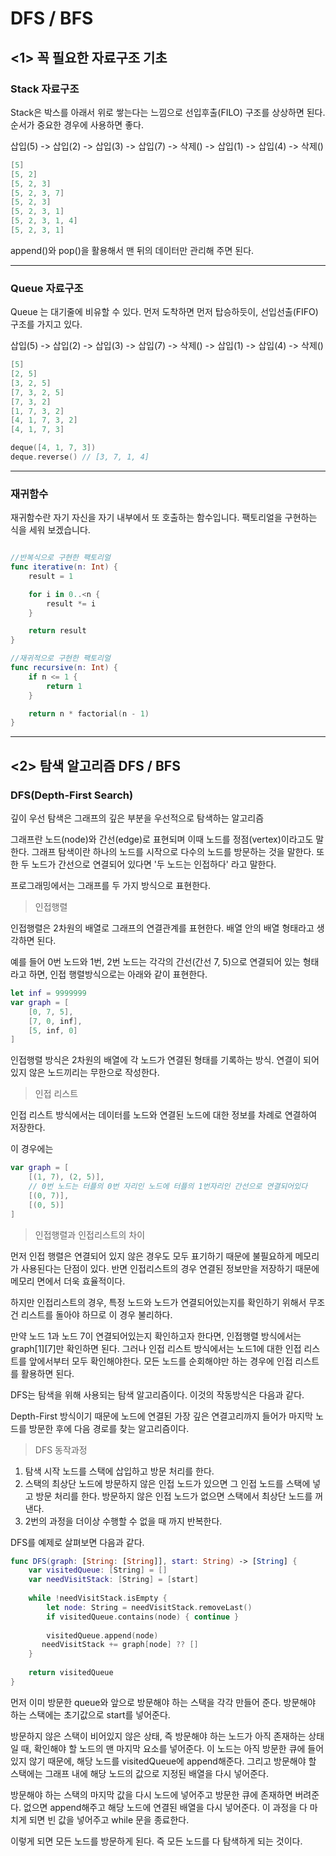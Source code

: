# DFS / BFS 

## <b><1> 꼭 필요한 자료구조 기초</b>

### <b>Stack 자료구조</b>

Stack은 박스를 아래서 위로 쌓는다는 느낌으로 선입후출(FILO) 구조를 상상하면 된다. 
순서가 중요한 경우에 사용하면 좋다. 

삽입(5) -> 삽입(2) -> 삽입(3) -> 삽입(7) -> 삭제() -> 삽입(1) -> 삽입(4) -> 삭제()

``` Swift
[5]
[5, 2]
[5, 2, 3]
[5, 2, 3, 7]
[5, 2, 3]
[5, 2, 3, 1]
[5, 2, 3, 1, 4]
[5, 2, 3, 1]
```

append()와 pop()을 활용해서 맨 뒤의 데이터만 관리해 주면 된다. 

---

### <b>Queue 자료구조</b>

Queue 는 대기줄에 비유할 수 있다. 먼저 도착하면 먼저 탑승하듯이, 선입선출(FIFO) 구조를 가지고 있다. 

삽입(5) -> 삽입(2) -> 삽입(3) -> 삽입(7) -> 삭제() -> 삽입(1) -> 삽입(4) -> 삭제()

``` Swift
[5]
[2, 5]
[3, 2, 5]
[7, 3, 2, 5]
[7, 3, 2]
[1, 7, 3, 2]
[4, 1, 7, 3, 2]
[4, 1, 7, 3]

deque([4, 1, 7, 3])
deque.reverse() // [3, 7, 1, 4]
```

---

### <b>재귀함수</b>

재귀함수란 자기 자신을 자기 내부에서 또 호출하는 함수입니다. 
팩토리얼을 구현하는 식을 세워 보겠습니다.

```Swift

//반복식으로 구현한 팩토리얼
func iterative(n: Int) {
    result = 1 

    for i in 0..<n {
        result *= i
    }

    return result
}

//재귀적으로 구현한 팩토리얼
func recursive(n: Int) {
    if n <= 1 {
        return 1
    }

    return n * factorial(n - 1)
}
```

---

## <b><2> 탐색 알고리즘 DFS / BFS </b>

### <b>DFS(Depth-First Search)</b>

깊이 우선 탐색은 그래프의 깊은 부분을 우선적으로 탐색하는 알고리즘

그래프란 노드(node)와 간선(edge)로 표현되며 이때 노드를 정점(vertex)이라고도 말한다. 그래프 탐색이란 하나의 노드를 시작으로 다수의 노드를 방문하는 것을 말한다. 또한 두 노드가 간선으로 연결되어 있다면 '두 노드는 인접하다' 라고 말한다. 

프로그래밍에서는 그래프를 두 가지 방식으로 표현한다. 

>인접행렬 <br>

인접행렬은 2차원의 배열로 그래프의 연결관계를 표현한다. 
배열 안의 배열 형태라고 생각하면 된다. 

예를 들어 0번 노드와 1번, 2번 노드는 각각의 간선(간선 7, 5)으로 연결되어 있는 형태라고 하면, 인접 행렬방식으로는 아래와 같이 표현한다. 

```Swift
let inf = 9999999
var graph = [
    [0, 7, 5],
    [7, 0, inf],
    [5, inf, 0]
]
```

인접행렬 방식은 2차원의 배열에 각 노드가 연결된 형태를 기록하는 방식. 연결이 되어있지 않은 노드끼리는 무한으로 작성한다. 

>인접 리스트 <br>

인접 리스트 방식에서는 데이터를 노드와 연결된 노드에 대한 정보를 차례로 연결하여 저장한다. 

이 경우에는 
```Swift
var graph = [
    [(1, 7), (2, 5)], 
    // 0번 노드는 터플의 0번 자리인 노드에 터플의 1번자리인 간선으로 연결되어있다
    [(0, 7)],
    [(0, 5)]
]
```

>인접행렬과 인접리스트의 차이 <br>

먼저 인접 행렬은 연결되어 있지 않은 경우도 모두 표기하기 때문에 불필요하게 메모리가 사용된다는 단점이 있다. 반면 인접리스트의 경우 연결된 정보만을 저장하기 때문에 메모리 면에서 더욱 효율적이다. 

하지만 인접리스트의 경우, 특정 노드와 노드가 연결되어있는지를 확인하기 위해서 무조건 리스트를 돌아야 하므로 이 경우 불리하다. 

만약 노드 1과 노드 7이 연결되어있는지 확인하고자 한다면, 인접행렬 방식에서는 graph[1][7]만 확인하면 된다. 그러나 인접 리스트 방식에서는 노드1에 대한 인접 리스트를 앞에서부터 모두 확인해야한다. 모든 노드를 순회해야만 하는 경우에 인접 리스트를 활용하면 된다. 

DFS는 탐색을 위해 사용되는 탐색 알고리즘이다. 이것의 작동방식은 다음과 같다. 

Depth-First 방식이기 때문에 노드에 연결된 가장 깊은 연결고리까지 들어가 마지막 노드를 방문한 후에 다음 경로를 찾는 알고리즘이다. 

>DFS 동작과정
1. 탐색 시작 노드를 스택에 삽입하고 방문 처리를 한다.
2. 스택의 최상단 노드에 방문하지 않은 인접 노드가 있으면 그 인접 노드를 스택에 넣고 방문 처리를 한다. 방문하지 않은 인접 노드가 없으면 스택에서 최상단 노드를 꺼낸다.
3. 2번의 과정을 더이상 수행할 수 없을 때 까지 반복한다. 

DFS를 예제로 살펴보면 다음과 같다.

```Swift
func DFS(graph: [String: [String]], start: String) -> [String] {
    var visitedQueue: [String] = []
    var needVisitStack: [String] = [start]
    
    while !needVisitStack.isEmpty {
        let node: String = needVisitStack.removeLast()
        if visitedQueue.contains(node) { continue }
        
        visitedQueue.append(node)
       needVisitStack += graph[node] ?? []
    }
    
    return visitedQueue
}
```

먼저 이미 방문한 queue와 앞으로 방문해야 하는 스택을 각각 만들어 준다. 방문해야 하는 스택에는 초기값으로 start를 넣어준다. 

방문하지 않은 스택이 비어있지 않은 상태, 즉 방문해야 하는 노드가 아직 존재하는 상태일 때, 확인해야 할 노드의 맨 마지막 요소를 넣어준다. 이 노드는 아직 방문한 큐에 들어있지 않기 때문에, 해당 노드를 visitedQueue에 append해준다. 그리고 방문해야 할 스택에는 그래프 내에 해당 노드의 값으로 지정된 배열을 다시 넣어준다. 

방문해야 하는 스택의 마지막 값을 다시 노드에 넣어주고 방문한 큐에 존재하면 버려준다. 없으면 append해주고 해당 노드에 연결된 배열을 다시 넣어준다. 이 과정을 다 마치게 되면 빈 값을 넣어주고 while 문을 종료한다. 

이렇게 되면 모든 노드를 방문하게 된다. 즉 모든 노드를 다 탐색하게 되는 것이다. 



